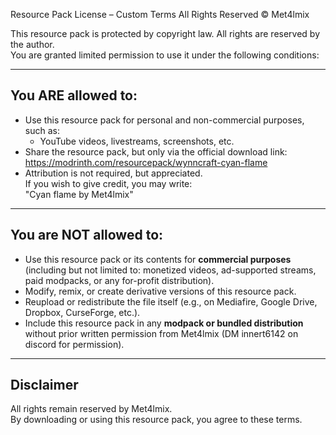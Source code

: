 Resource Pack License – Custom Terms
All Rights Reserved © Met4lmix

This resource pack is protected by copyright law. All rights are reserved by the author.  
You are granted limited permission to use it under the following conditions:

---------------------------------------
You ARE allowed to:
---------------------------------------
- Use this resource pack for personal and non-commercial purposes, such as:
  + YouTube videos, livestreams, screenshots, etc.
- Share the resource pack, but only via the official download link:
  https://modrinth.com/resourcepack/wynncraft-cyan-flame
- Attribution is not required, but appreciated.  
  If you wish to give credit, you may write:  
  "Cyan flame by Met4lmix"

---------------------------------------
You are NOT allowed to:
---------------------------------------
- Use this resource pack or its contents for **commercial purposes**  
  (including but not limited to: monetized videos, ad-supported streams, paid modpacks, or any for-profit distribution).
- Modify, remix, or create derivative versions of this resource pack.
- Reupload or redistribute the file itself (e.g., on Mediafire, Google Drive, Dropbox, CurseForge, etc.).
- Include this resource pack in any **modpack or bundled distribution** without prior written permission from Met4lmix (DM innert6142 on discord for permission).

---------------------------------------
Disclaimer
---------------------------------------
All rights remain reserved by Met4lmix.  
By downloading or using this resource pack, you agree to these terms.
